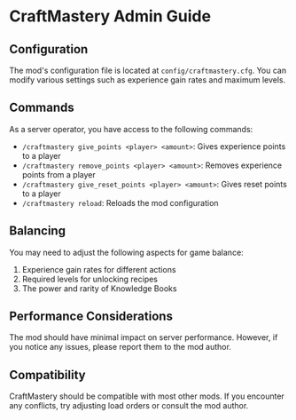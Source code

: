 # CraftMastery Admin Guide

## Configuration
The mod's configuration file is located at `config/craftmastery.cfg`. You can modify various settings such as experience gain rates and maximum levels.

## Commands
As a server operator, you have access to the following commands:

- `/craftmastery give_points <player> <amount>`: Gives experience points to a player
- `/craftmastery remove_points <player> <amount>`: Removes experience points from a player
- `/craftmastery give_reset_points <player> <amount>`: Gives reset points to a player
- `/craftmastery reload`: Reloads the mod configuration

## Balancing
You may need to adjust the following aspects for game balance:
1. Experience gain rates for different actions
2. Required levels for unlocking recipes
3. The power and rarity of Knowledge Books

## Performance Considerations
The mod should have minimal impact on server performance. However, if you notice any issues, please report them to the mod author.

## Compatibility
CraftMastery should be compatible with most other mods. If you encounter any conflicts, try adjusting load orders or consult the mod author.
